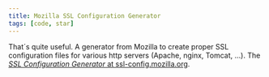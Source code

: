 ```yaml
---
title: Mozilla SSL Configuration Generator
tags: [code, star]
---
```

That´s quite useful. A generator from Mozilla to create proper SSL configuration files for various http servers (Apache, nginx, Tomcat, …). The [<cite>SSL Configuration Generator</cite> at ssl-config.mozilla.org](https://ssl-config.mozilla.org).